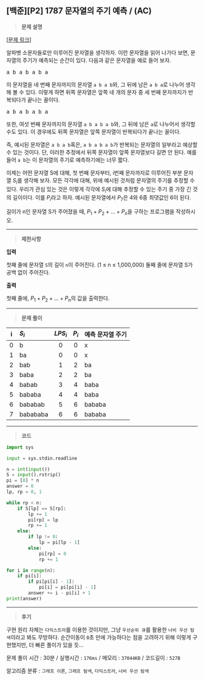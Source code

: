 [백준][P2] 1787 문자열의 주기 예측 / (AC)
---
> **문제 설명**
>

[[문제 링크](https://www.acmicpc.net/problem/1787)]

알파벳 소문자들로만 이루어진 문자열을 생각하자. 이런 문자열을 읽어 나가다 보면, 문자열의 주기가 예측되는 순간이 있다. 다음과 같은 문자열을 예로 들어 보자.

<pre>a b a b a b a</pre>

이 문자열을 네 번째 문자까지의 문자열 `a b a b`와, 그 뒤에 남은 `a b a`로 나누어 생각해 볼 수 있다. 이렇게 하면 뒤쪽 문자열은 앞쪽 네 개의 문자 중 세 번째 문자까지가 반복되다가 끝나는 꼴이다.

<pre>a b a b a b a</pre>

또한, 여섯 번째 문자까지의 문자열 `a b a b a b`와, 그 뒤에 남은 `a`로 나누어서 생각할 수도 있다. 이 경우에도 뒤쪽 문자열은 앞쪽 문자열이 반복되다가 끝나는 꼴이다.

즉, 예시된 문자열은 `a b a b`혹은, `a b a b a b`가 반복되는 문자열의 일부라고 예상할 수 있는 것이다. 단, 이러한 추정에서 뒤쪽 문자열이 앞쪽 문자열보다 길면 안 된다. 예를 들어 `a b`는
이 문자열의 주기로 예측하기에는 너무 짧다.

이제는 어떤 문자열 S에 대해, 첫 번째 문자부터, i번째 문자까지로 이루어진 부분 문자열 <span>$S_i$</span>를 생각해 보자. 모든 각각에 대해, 위에 예시된 것처럼 문자열의 주기를 추정할 수 있다.
우리가 관심 있는 것은 이렇게 각각에 <span>$S_i$</span>에 대해 추정할 수 있는 주기 중 가장 긴 것의 길이이다. 이를 <span>$P_i$</span>라고 하자. 예시된 문자열에서 <span>
$P_7$</span>은 4와 6중 최댓값인 6이 된다.

길이가 n인 문자열 S가 주어졌을 때, <span>$P_1 + P_2 + ... + P_n$</span>을 구하는 프로그램을 작성하시오.

---

> **제한사항**
>

**입력**

첫째 줄에 문자열 `S`의 길이 `n`이 주어진다. (1 ≤ n ≤ 1,000,000) 둘째 줄에 문자열 S가 공백 없이 주어진다.

**출력**

첫째 줄에, <span>$P_1 + P_2 + ... + P_n$</span>의 값을 출력한다.


---

> **문제 풀이**

| i | <span>$S_i$</span> | <span>$LPS_i$</span> | <span>$P_i$</span> | 예측 문자열 주기 |
|:---:|:---|:---:|:---:|:---|
| 0 | b         | 0 | 0 | x |
| 1 | ba        | 0 | 0 | x |
| 2 | bab       | 1 | 2 | ba |
| 3 | baba      | 2 | 2 | ba |
| 4 | babab     | 3 | 4 | baba |
| 5 | bababa    | 4 | 4 | baba |
| 6 | bababab   | 5 | 6 | bababa |
| 7 | babababa  | 6 | 6 | bababa |

---

> **코드**
>

```python
import sys

input = sys.stdin.readline

n = int(input())
S = input().rstrip()
pi = [0] * n
answer = 0
lp, rp = 0, 1

while rp < n:
    if S[lp] == S[rp]:
        lp += 1
        pi[rp] = lp
        rp += 1
    else:
        if lp != 0:
            lp = pi[lp - 1]
        else:
            pi[rp] = 0
            rp += 1

for i in range(n):
    if pi[i]:
        if pi[pi[i] - 1]:
            pi[i] = pi[pi[i] - 1]
        answer += i - pi[i] + 1
print(answer)
```

---

> **후기**

구현 원리 자체는 `다익스트라`를 이용한 것이지만, 그냥 `우선순위 큐`를 활용한 `너비 우선 탐색`이라고 봐도 무방하다. 순간이동이 `0`초 만에 가능하다는 점을 고려하기 위해 이렇게 구현했지만, 더 빠른 풀이가
있을 듯...

문제 풀이 시간 : 30분 / 실행시간 : `176ms` / 메모리 : `37044KB` / 코드길이 : `527B`

알고리즘 분류 : `그래프 이론`, `그래프 탐색`, `다익스트라`, `너비 우선 탐색`
